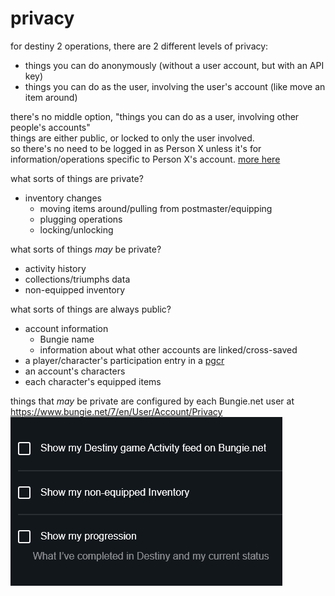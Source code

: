 # privacy

for destiny 2 operations, there are 2 different levels of privacy:
- things you can do anonymously (without a user account, but with an API key)
- things you can do as the user, involving the user's account (like move an item around)

there's no middle option, "things you can do as a user, involving other people's accounts"  
things are either public, or locked to only the user involved.  
so there's no need to be logged in as Person X unless it's for information/operations specific to Person X's account. [more here](privacy)

what sorts of things are private?
- inventory changes
  - moving items around/pulling from postmaster/equipping
  - plugging operations
  - locking/unlocking

what sorts of things *may* be private?
- activity history
- collections/triumphs data
- non-equipped inventory

what sorts of things are always public?
- account information
  - Bungie name
  - information about what other accounts are linked/cross-saved
- a player/character's participation entry in a [pgcr](pgcr)
- an account's characters
- each character's equipped items

things that *may* be private are configured by each Bungie.net user at  
https://www.bungie.net/7/en/User/Account/Privacy
![](/assets/images/privacy.png)